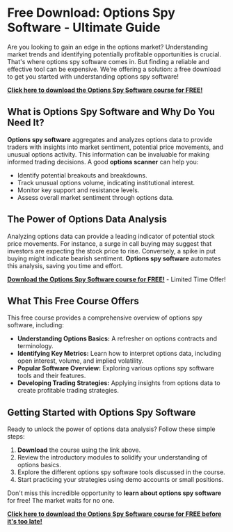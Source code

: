 # Free Download: Options Spy Software - Ultimate Guide

Are you looking to gain an edge in the options market? Understanding market trends and identifying potentially profitable opportunities is crucial. That's where options spy software comes in. But finding a reliable and effective tool can be expensive. We're offering a solution: a free download to get you started with understanding options spy software!

[**Click here to download the Options Spy Software course for FREE!**](https://udemywork.com/options-spy-software)

## What is Options Spy Software and Why Do You Need It?

**Options spy software** aggregates and analyzes options data to provide traders with insights into market sentiment, potential price movements, and unusual options activity. This information can be invaluable for making informed trading decisions. A good **options scanner** can help you:

*   Identify potential breakouts and breakdowns.
*   Track unusual options volume, indicating institutional interest.
*   Monitor key support and resistance levels.
*   Assess overall market sentiment through options data.

## The Power of Options Data Analysis

Analyzing options data can provide a leading indicator of potential stock price movements. For instance, a surge in call buying may suggest that investors are expecting the stock price to rise. Conversely, a spike in put buying might indicate bearish sentiment. **Options spy software** automates this analysis, saving you time and effort.

[**Download the Options Spy Software course for FREE!**](https://udemywork.com/options-spy-software) - Limited Time Offer!

## What This Free Course Offers

This free course provides a comprehensive overview of options spy software, including:

*   **Understanding Options Basics:** A refresher on options contracts and terminology.
*   **Identifying Key Metrics:** Learn how to interpret options data, including open interest, volume, and implied volatility.
*   **Popular Software Overview:** Exploring various options spy software tools and their features.
*   **Developing Trading Strategies:** Applying insights from options data to create profitable trading strategies.

## Getting Started with Options Spy Software

Ready to unlock the power of options data analysis? Follow these simple steps:

1.  **Download** the course using the link above.
2.  Review the introductory modules to solidify your understanding of options basics.
3.  Explore the different options spy software tools discussed in the course.
4.  Start practicing your strategies using demo accounts or small positions.

Don't miss this incredible opportunity to **learn about options spy software** for free! The market waits for no one.

**[Click here to download the Options Spy Software course for FREE before it's too late!](https://udemywork.com/options-spy-software)**
